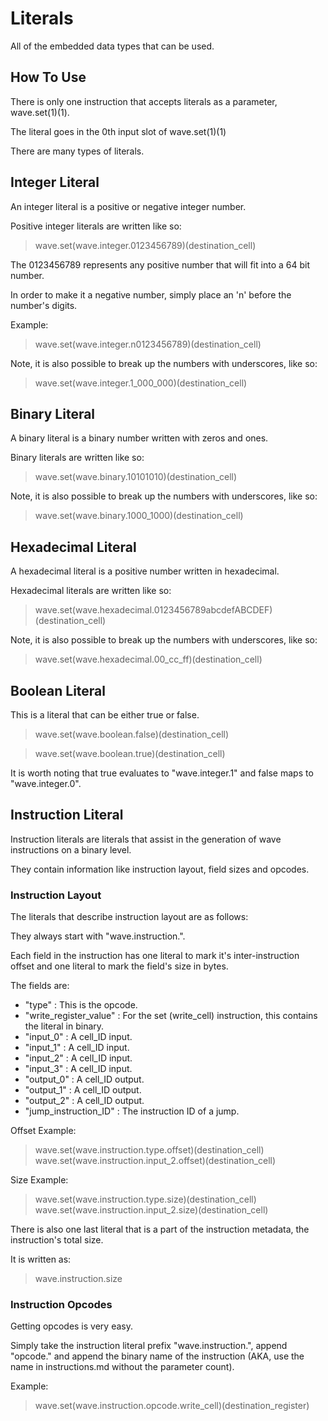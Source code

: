 # Literals

All of the embedded data types that can be used.

## How To Use

There is only one instruction that accepts literals as a parameter, wave.set(1)(1).

The literal goes in the 0th input slot of wave.set(1)(1)

There are many types of literals.

## Integer Literal

An integer literal is a positive or negative integer number.

Positive integer literals are written like so:

> wave.set(wave.integer.0123456789)(destination_cell)

The 0123456789 represents any positive number that will fit into a 64 bit number.

In order to make it a negative number, simply place an 'n' before the number's digits.

Example:

> wave.set(wave.integer.n0123456789)(destination_cell)

Note, it is also possible to break up the numbers with underscores, like so:

> wave.set(wave.integer.1_000_000)(destination_cell)

## Binary Literal

A binary literal is a binary number written with zeros and ones.

Binary literals are written like so:

> wave.set(wave.binary.10101010)(destination_cell)

Note, it is also possible to break up the numbers with underscores, like so:

> wave.set(wave.binary.1000_1000)(destination_cell)

## Hexadecimal Literal

A hexadecimal literal is a positive number written in hexadecimal.

Hexadecimal literals are written like so:

> wave.set(wave.hexadecimal.0123456789abcdefABCDEF)(destination_cell)

Note, it is also possible to break up the numbers with underscores, like so:

> wave.set(wave.hexadecimal.00_cc_ff)(destination_cell)

## Boolean Literal

This is a literal that can be either true or false.

> wave.set(wave.boolean.false)(destination_cell)

> wave.set(wave.boolean.true)(destination_cell)

It is worth noting that true evaluates to "wave.integer.1" and false maps to "wave.integer.0".

## Instruction Literal

Instruction literals are literals that assist in the generation of wave instructions on a binary level.

They contain information like instruction layout, field sizes and opcodes.

### Instruction Layout

The literals that describe instruction layout are as follows:

They always start with "wave.instruction.".

Each field in the instruction has one literal to mark it's inter-instruction offset and one literal to mark the field's size in bytes.

The fields are:

- "type" : This is the opcode.
- "write_register_value" : For the set (write_cell) instruction, this contains the literal in binary.
- "input_0" : A cell_ID input.
- "input_1" : A cell_ID input.
- "input_2" : A cell_ID input.
- "input_3" : A cell_ID input.
- "output_0" : A cell_ID output.
- "output_1" : A cell_ID output.
- "output_2" : A cell_ID output.
- "jump_instruction_ID" : The instruction ID of a jump.

Offset Example:

> wave.set(wave.instruction.type.offset)(destination_cell)
> wave.set(wave.instruction.input_2.offset)(destination_cell)

Size Example:

> wave.set(wave.instruction.type.size)(destination_cell)
> wave.set(wave.instruction.input_2.size)(destination_cell)

There is also one last literal that is a part of the instruction metadata, the instruction's total size.

It is written as:

> wave.instruction.size

### Instruction Opcodes

Getting opcodes is very easy.

Simply take the instruction literal prefix "wave.instruction.", append "opcode." and append the binary name of the instruction (AKA, use the name in instructions.md without the parameter count).

Example:

> wave.set(wave.instruction.opcode.write_cell)(destination_register)
